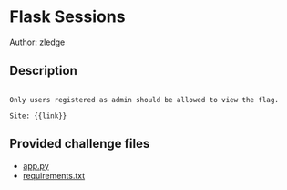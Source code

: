 # Flask Sessions
Author: zledge
## Description
```

Only users registered as admin should be allowed to view the flag. 

Site: {{link}}

```
## Provided challenge files
* [app.py](app.py)
* [requirements.txt](requirements.txt)
